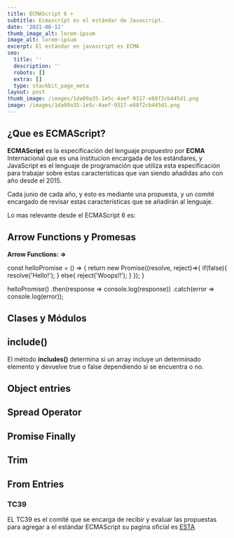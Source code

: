 ```yaml
---
title: ECMAScript 6 +
subtitle: Ecmascript es el estándar de Javascript.
date: '2021-08-11'
thumb_image_alt: lorem-ipsum
image_alt: lorem-ipsum
excerpt: El estándar en javascript es ECMA
seo:
  title: ''
  description: ''
  robots: []
  extra: []
  type: stackbit_page_meta
layout: post
thumb_image: /images/1da09a35-1e5c-4aef-9317-e88f2cb445d1.png
image: /images/1da09a35-1e5c-4aef-9317-e88f2cb445d1.png
---
```

## ¿Que es ECMAScript?

**ECMAScript** es la especificación del lenguaje propuestro por **ECMA** Internacional que es una institucíon encargada de los estándares, y JavaScript es el lenguaje de programación que utiliza esta especificación para trabajar sobre estas características que van siendo añadidas año con año desde el 2015.

Cada junio de cada año, y esto es mediante una propuesta, y un comité encargado de revisar estas características que se añadirán al lenguaje.

Lo mas relevante desde el ECMAScript 6 es:

## Arrow Functions y Promesas

**Arrow Functions:  =>**

const helloPromise = () => {
return new Promise((resolve, reject)=>{
if(false){
resolve('Hello!');
} else{
reject('Woops!!');
}
});
}

helloPromise()
.then(response => console.log(response))
.catch(error => console.log(error));

## Clases y Módulos

## include()

El método **includes()** determina si un array incluye un determinado elemento y devuelve true o false dependiendo si se encuentra o no.

## Object entries

## Spread Operator

## Promise Finally

## Trim

## From Entries

### TC39

EL TC39 es el comité que se encarga de recibir y evaluar las propuestas para agregar a el estándar ECMAScript su pagina oficial es [ESTA](https://tc39.es/)
